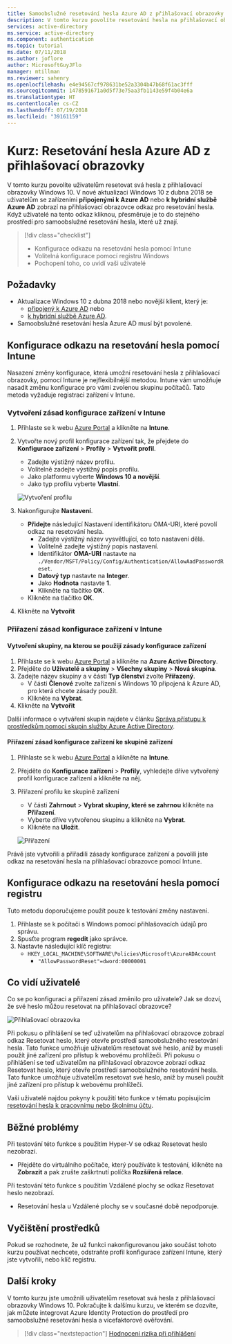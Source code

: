 ```yaml
---
title: Samoobslužné resetování hesla Azure AD z přihlašovací obrazovky Windows 10
description: V tomto kurzu povolíte resetování hesla na přihlašovací obrazovce Windows 10, aby se snížil počet telefonátů na helpdesk.
services: active-directory
ms.service: active-directory
ms.component: authentication
ms.topic: tutorial
ms.date: 07/11/2018
ms.author: joflore
author: MicrosoftGuyJFlo
manager: mtillman
ms.reviewer: sahenry
ms.openlocfilehash: e4e94567cf978631be52a3304b47b68f61ac3fff
ms.sourcegitcommit: 1478591671a0d5f73e75aa3fb1143e59f4b04e6a
ms.translationtype: HT
ms.contentlocale: cs-CZ
ms.lasthandoff: 07/19/2018
ms.locfileid: "39161159"
---
```

# <a name="tutorial-azure-ad-password-reset-from-the-login-screen"></a>Kurz: Resetování hesla Azure AD z přihlašovací obrazovky

V tomto kurzu povolíte uživatelům resetovat svá hesla z přihlašovací obrazovky Windows 10. V nové aktualizaci Windows 10 z dubna 2018 se uživatelům se zařízeními **připojenými k Azure AD** nebo **k hybridní službě Azure AD** zobrazí na přihlašovací obrazovce odkaz pro resetování hesla. Když uživatelé na tento odkaz kliknou, přesměruje je to do stejného prostředí pro samoobslužné resetování hesla, které už znají.

> [!div class="checklist"]
> * Konfigurace odkazu na resetování hesla pomocí Intune
> * Volitelná konfigurace pomocí registru Windows
> * Pochopení toho, co uvidí vaši uživatelé

## <a name="prerequisites"></a>Požadavky

* Aktualizace Windows 10 z dubna 2018 nebo novější klient, který je:
   * [připojený k Azure AD](../device-management-azure-portal.md) nebo 
   * [k hybridní službě Azure AD](../device-management-hybrid-azuread-joined-devices-setup.md).
* Samoobslužné resetování hesla Azure AD musí být povolené.

## <a name="configure-reset-password-link-using-intune"></a>Konfigurace odkazu na resetování hesla pomocí Intune

Nasazení změny konfigurace, která umožní resetování hesla z přihlašovací obrazovky, pomocí Intune je nejflexibilnější metodou. Intune vám umožňuje nasadit změnu konfigurace pro vámi zvolenou skupinu počítačů. Tato metoda vyžaduje registraci zařízení v Intune.

### <a name="create-a-device-configuration-policy-in-intune"></a>Vytvoření zásad konfigurace zařízení v Intune

1. Přihlaste se k webu [Azure Portal](https://portal.azure.com) a klikněte na **Intune**.
2. Vytvořte nový profil konfigurace zařízení tak, že přejdete do **Konfigurace zařízení** > **Profily** > **Vytvořit profil**.
   * Zadejte výstižný název profilu.
   * Volitelně zadejte výstižný popis profilu.
   * Jako platformu vyberte **Windows 10 a novější**.
   * Jako typ profilu vyberte **Vlastní**.

   ![Vytvoření profilu][CreateProfile]

3. Nakonfigurujte **Nastavení**.
   * **Přidejte** následující Nastavení identifikátoru OMA-URI, které povolí odkaz na resetování hesla.
      * Zadejte výstižný název vysvětlující, co toto nastavení dělá.
      * Volitelně zadejte výstižný popis nastavení.
      * Identifikátor **OMA-URI** nastavte na `./Vendor/MSFT/Policy/Config/Authentication/AllowAadPasswordReset`.
      * **Datový typ** nastavte na **Integer**.
      * Jako **Hodnota** nastavte **1**.
      * Klikněte na tlačítko **OK**.
   * Klikněte na tlačítko **OK**.
4. Klikněte na **Vytvořit**

### <a name="assign-a-device-configuration-policy-in-intune"></a>Přiřazení zásad konfigurace zařízení v Intune

#### <a name="create-a-group-to-apply-device-configuration-policy-to"></a>Vytvoření skupiny, na kterou se použijí zásady konfigurace zařízení

1. Přihlaste se k webu [Azure Portal](https://portal.azure.com) a klikněte na **Azure Active Directory**.
2. Přejděte do **Uživatelé a skupiny** > **Všechny skupiny** > **Nová skupina**.
3. Zadejte název skupiny a v části **Typ členství** zvolte **Přiřazený**.
   * V části **Členové** zvolte zařízení s Windows 10 připojená k Azure AD, pro která chcete zásady použít.
   * Klikněte na **Vybrat**.
4. Klikněte na **Vytvořit**

Další informace o vytváření skupin najdete v článku [Správa přístupu k prostředkům pomocí skupin služby Azure Active Directory](../fundamentals/active-directory-manage-groups.md).

#### <a name="assign-device-configuration-policy-to-device-group"></a>Přiřazení zásad konfigurace zařízení ke skupině zařízení

1. Přihlaste se k webu [Azure Portal](https://portal.azure.com) a klikněte na **Intune**.
2. Přejděte do **Konfigurace zařízení** > **Profily**, vyhledejte dříve vytvořený profil konfigurace zařízení a klikněte na něj.
3. Přiřazení profilu ke skupině zařízení 
   * V části **Zahrnout** > **Vybrat skupiny, které se zahrnou** klikněte na **Přiřazení**.
   * Vyberte dříve vytvořenou skupinu a klikněte na **Vybrat**.
   * Klikněte na **Uložit**.

   ![Přiřazení][Assignment]

Právě jste vytvořili a přiřadili zásady konfigurace zařízení a povolili jste odkaz na resetování hesla na přihlašovací obrazovce pomocí Intune.

## <a name="configure-reset-password-link-using-the-registry"></a>Konfigurace odkazu na resetování hesla pomocí registru

Tuto metodu doporučujeme použít pouze k testování změny nastavení.

1. Přihlaste se k počítači s Windows pomocí přihlašovacích údajů pro správu.
2. Spusťte program **regedit** jako správce.
3. Nastavte následující klíč registru:
   * `HKEY_LOCAL_MACHINE\SOFTWARE\Policies\Microsoft\AzureADAccount`
      * `"AllowPasswordReset"=dword:00000001`

## <a name="what-do-users-see"></a>Co vidí uživatelé

Co se po konfiguraci a přiřazení zásad změnilo pro uživatele? Jak se dozví, že své heslo můžou resetovat na přihlašovací obrazovce?

![Přihlašovací obrazovka][LoginScreen]

Při pokusu o přihlášení se teď uživatelům na přihlašovací obrazovce zobrazí odkaz Resetovat heslo, který otevře prostředí samoobslužného resetování hesla. Tato funkce umožňuje uživatelům resetovat své heslo, aniž by museli použít jiné zařízení pro přístup k webovému prohlížeči.
Při pokusu o přihlášení se teď uživatelům na přihlašovací obrazovce zobrazí odkaz Resetovat heslo, který otevře prostředí samoobslužného resetování hesla. Tato funkce umožňuje uživatelům resetovat své heslo, aniž by museli použít jiné zařízení pro přístup k webovému prohlížeči.

Vaši uživatelé najdou pokyny k použití této funkce v tématu popisujícím [resetování hesla k pracovnímu nebo školnímu účtu](../user-help/active-directory-passwords-update-your-own-password.md#reset-password-at-sign-in).

## <a name="common-issues"></a>Běžné problémy

Při testování této funkce s použitím Hyper-V se odkaz Resetovat heslo nezobrazí.

* Přejděte do virtuálního počítače, který používáte k testování, klikněte na **Zobrazit** a pak zrušte zaškrtnutí políčka **Rozšířená relace**.

Při testování této funkce s použitím Vzdálené plochy se odkaz Resetovat heslo nezobrazí.

* Resetování hesla u Vzdálené plochy se v současné době nepodporuje.

## <a name="clean-up-resources"></a>Vyčištění prostředků

Pokud se rozhodnete, že už funkci nakonfigurovanou jako součást tohoto kurzu používat nechcete, odstraňte profil konfigurace zařízení Intune, který jste vytvořili, nebo klíč registru.

## <a name="next-steps"></a>Další kroky

V tomto kurzu jste umožnili uživatelům resetovat svá hesla z přihlašovací obrazovky Windows 10. Pokračujte k dalšímu kurzu, ve kterém se dozvíte, jak můžete integrovat Azure Identity Protection do prostředí pro samoobslužné resetování hesla a vícefaktorové ověřování.

> [!div class="nextstepaction"]
> [Hodnocení rizika při přihlášení](tutorial-risk-based-sspr-mfa.md)

[CreateProfile]: ./media/tutorial-sspr-windows/create-profile.png "Vytvoření profilu konfigurace zařízení Intune pro povolení odkazu na resetování hesla na přihlašovací obrazovce Windows 10"
[Assignment]: ./media/tutorial-sspr-windows/profile-assignment.png "Přiřazení zásad konfigurace zařízení Intune ke skupině zařízení s Windows 10"
[LoginScreen]: ./media/tutorial-sspr-windows/logon-reset-password.png "Odkaz na resetování hesla na přihlašovací obrazovce Windows 10"
